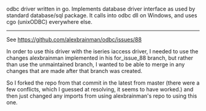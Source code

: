 odbc driver written in go. Implements database driver interface as used by standard database/sql package. It calls into odbc dll on Windows, and uses cgo (unixODBC) everywhere else.

----

See https://github.com/alexbrainman/odbc/issues/88

In order to use this driver with the iseries iaccess driver, I needed to use the changes alexbrainman implemented in his for_issue_88 branch, but rather than use the unmaintained branch, I wanted to be able to merge in any changes that are made after that branch was created.

So I forked the repo from that commit in the latest from master (there were a few conflicts, which I guessed at resolving, it seems to have worked.) and then just changed any imports from using alexbrainman's repo to using this one. 

